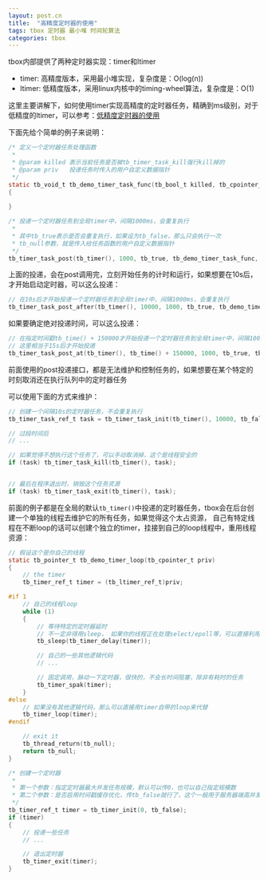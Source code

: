 ```yaml
---
layout: post.cn
title:  "高精度定时器的使用"
tags: tbox 定时器 最小堆 时间轮算法
categories: tbox
---
```


tbox内部提供了两种定时器实现：timer和ltimer

* timer: 高精度版本，采用最小堆实现，复杂度是：O(log(n))
* ltimer: 低精度版本，采用linux内核中的timing-wheel算法，复杂度是：O(1)

这里主要讲解下，如何使用timer实现高精度的定时器任务，精确到ms级别，对于低精度的ltimer，可以参考：[低精度定时器的使用](/cn/2016/08/03/low-precision-timer/)

下面先给个简单的例子来说明：

```c
/* 定义一个定时器任务处理函数
 *
 * @param killed 表示当前任务是否被tb_timer_task_kill强行kill掉的
 * @param priv   投递任务时传入的用户自定义数据指针
 */
static tb_void_t tb_demo_timer_task_func(tb_bool_t killed, tb_cpointer_t priv)
{
    
}

/* 投递一个定时器任务到全局timer中，间隔1000ms，会重复执行
 *
 * 其中tb_true表示是否会重复执行，如果设为tb_false，那么只会执行一次
 * tb_null参数，就是传入给任务函数的用户自定义数据指针
 */
tb_timer_task_post(tb_timer(), 1000, tb_true, tb_demo_timer_task_func, tb_null);
```






上面的投递，会在post调用完，立刻开始任务的计时和运行，如果想要在10s后，才开始启动定时器，可以这么投递：

```c
// 在10s后才开始投递一个定时器任务到全局timer中，间隔1000ms，会重复执行
tb_timer_task_post_after(tb_timer(), 10000, 1000, tb_true, tb_demo_timer_task_func, tb_null);
```

如果要确定绝对投递时间，可以这么投递：

```c
// 在指定时间戳tb_time() + 150000才开始投递一个定时器任务到全局timer中，间隔1000ms，会重复执行
// 这里相当于15s后才开始投递
tb_timer_task_post_at(tb_timer(), tb_time() + 150000, 1000, tb_true, tb_demo_timer_task_func, tb_null);
```

前面使用的post投递接口，都是无法维护和控制任务的，如果想要在某个特定的时刻取消还在执行队列中的定时器任务

可以使用下面的方式来维护：

```c
// 创建一个间隔10s的定时器任务，不会重复执行
tb_timer_task_ref_t task = tb_timer_task_init(tb_timer(), 10000, tb_false, tb_demo_timer_task_func, tb_null);

// 过段时间后
// ...

// 如果觉得不想执行这个任务了，可以手动取消掉，这个是线程安全的
if (task) tb_timer_task_kill(tb_timer(), task);


// 最后在程序退出时，销毁这个任务资源
if (task) tb_timer_task_exit(tb_timer(), task);
```

前面的例子都是在全局的默认`tb_timer()`中投递的定时器任务，tbox会在后台创建一个单独的线程去维护它的所有任务，如果觉得这个太占资源，
自己有特定线程在不断loop的话可以创建个独立的timer，挂接到自己的loop线程中，重用线程资源：

```c
// 假设这个是你自己的线程
static tb_pointer_t tb_demo_timer_loop(tb_cpointer_t priv)
{
    // the timer
    tb_timer_ref_t timer = (tb_ltimer_ref_t)priv;

#if 1
    // 自己的线程loop
    while (1)
    {
        // 等待特定的定时器延时
        // 不一定非得用sleep， 如果你的线程正在处理select/epoll等，可以直接利用这些接口的timeout参数来等待
        tb_sleep(tb_timer_delay(timer));

        // 自己的一些其他逻辑代码
        // ...

        // 固定调用，脉动一下定时器，很快的，不会长时间阻塞，除非有耗时的任务
        tb_timer_spak(timer);
    }
#else
    // 如果没有其他逻辑代码，那么可以直接用timer自带的loop来代替
    tb_timer_loop(timer);
#endif

    // exit it
    tb_thread_return(tb_null);
    return tb_null;
}

/* 创建一个定时器
 *
 * 第一个参数：指定定时器最大并发任务规模，默认可以传0，也可以自己指定规模数
 * 第二个参数：是否启用时间戳缓存优化，传tb_false就行了，这个一般用于服务器端高并发处理时的优化
 */
tb_timer_ref_t timer = tb_timer_init(0, tb_false);
if (timer)
{
    // 投递一些任务
    // ...

    // 退出定时器
    tb_timer_exit(timer);
}

```



